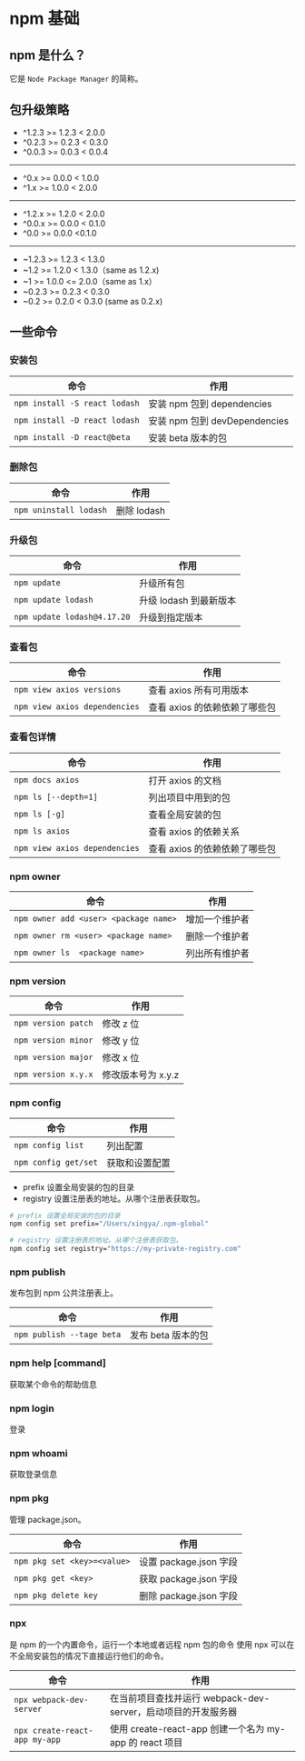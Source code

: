 # npm 基础

## npm 是什么？

它是 `Node Package Manager` 的简称。

## 包升级策略

- ^1.2.3 >= 1.2.3 < 2.0.0
- ^0.2.3 >= 0.2.3 < 0.3.0
- ^0.0.3 >= 0.0.3 < 0.0.4

---

- ^0.x >= 0.0.0 < 1.0.0
- ^1.x >= 1.0.0 < 2.0.0

---

- ^1.2.x >= 1.2.0 < 2.0.0
- ^0.0.x >= 0.0.0 < 0.1.0
- ^0.0 >= 0.0.0 <0.1.0

---

- ~1.2.3 >= 1.2.3 < 1.3.0
- ~1.2 >= 1.2.0 < 1.3.0（same as 1.2.x)
- ~1 >= 1.0.0 <= 2.0.0（same as 1.x）
- ~0.2.3 >= 0.2.3 < 0.3.0
- ~0.2 >= 0.2.0 < 0.3.0 (same as 0.2.x)

## 一些命令

### 安装包

| 命令                          | 作用                          |
| ----------------------------- | ----------------------------- |
| `npm install -S react lodash` | 安装 npm 包到 dependencies    |
| `npm install -D react lodash` | 安装 npm 包到 devDependencies |
| `npm install -D react@beta`   | 安装 beta 版本的包            |

### 删除包

| 命令                   | 作用        |
| ---------------------- | ----------- |
| `npm uninstall lodash` | 删除 lodash |

### 升级包

| 命令                        | 作用                   |
| --------------------------- | ---------------------- |
| `npm update`                | 升级所有包             |
| `npm update lodash`         | 升级 lodash 到最新版本 |
| `npm update lodash@4.17.20` | 升级到指定版本         |

### 查看包

| 命令                          | 作用                          |
| ----------------------------- | ----------------------------- |
| `npm view axios versions`     | 查看 axios 所有可用版本       |
| `npm view axios dependencies` | 查看 axios 的依赖依赖了哪些包 |

### 查看包详情

| 命令                          | 作用                          |
| ----------------------------- | ----------------------------- |
| `npm docs axios`              | 打开 axios 的文档             |
| `npm ls [--depth=1]`          | 列出项目中用到的包            |
| `npm ls [-g]`                 | 查看全局安装的包              |
| `npm ls axios`                | 查看 axios 的依赖关系         |
| `npm view axios dependencies` | 查看 axios 的依赖依赖了哪些包 |

### npm owner

| 命令                                  | 作用           |
| ------------------------------------- | -------------- |
| `npm owner add <user> <package name>` | 增加一个维护者 |
| `npm owner rm <user> <package name>`  | 删除一个维护者 |
| `npm owner ls  <package name>`        | 列出所有维护者 |

### npm version

| 命令                | 作用               |
| ------------------- | ------------------ |
| `npm version patch` | 修改 z 位          |
| `npm version minor` | 修改 y 位          |
| `npm version major` | 修改 x 位          |
| `npm version x.y.x` | 修改版本号为 x.y.z |

### npm config

| 命令                 | 作用           |
| -------------------- | -------------- |
| `npm config list`    | 列出配置       |
| `npm config get/set` | 获取和设置配置 |

- prefix 设置全局安装的包的目录
- registry 设置注册表的地址。从哪个注册表获取包。

```bash
# prefix 设置全局安装的包的目录
npm config set prefix="/Users/xingya/.npm-global"

# registry 设置注册表的地址。从哪个注册表获取包。
npm config set registry="https://my-private-registry.com"
```

### npm publish

发布包到 npm 公共注册表上。

| 命令                      | 作用               |
| ------------------------- | ------------------ |
| `npm publish --tage beta` | 发布 beta 版本的包 |

### npm help [command]

获取某个命令的帮助信息

### npm login

登录

### npm whoami

获取登录信息

### npm pkg

管理 package.json。

| 命令                        | 作用                   |
| --------------------------- | ---------------------- |
| `npm pkg set <key>=<value>` | 设置 package.json 字段 |
| `npm pkg get <key>`         | 获取 package.json 字段 |
| `npm pkg delete key`        | 删除 package.json 字段 |

### npx

是 npm 的一个内置命令，运行一个本地或者远程 npm 包的命令
使用 npx 可以在不全局安装包的情况下直接运行他们的命令。

| 命令                          | 作用                                                          |
| ----------------------------- | ------------------------------------------------------------- |
| `npx webpack-dev-server`      | 在当前项目查找并运行 webpack-dev-server，启动项目的开发服务器 |
| `npx create-react-app my-app` | 使用 create-react-app 创建一个名为 my-app 的 react 项目       |
